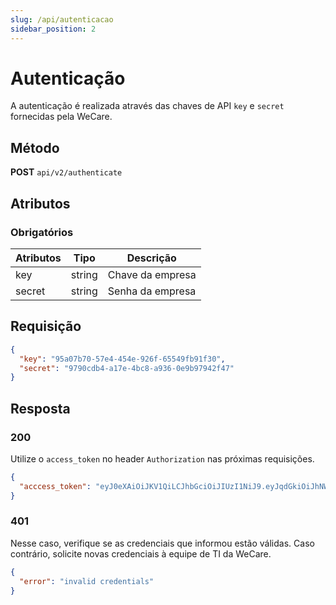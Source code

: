 ```yaml
---
slug: /api/autenticacao
sidebar_position: 2
---
```


# Autenticação

A autenticação é realizada através das chaves de API `key` e `secret` fornecidas pela WeCare.

## Método

**POST**
`api/v2/authenticate`

## Atributos

### Obrigatórios

| Atributos | Tipo   | Descrição        |
| --------- | ------ | ---------------- |
| key       | string | Chave da empresa |
| secret    | string | Senha da empresa |

## Requisição

```json
{
  "key": "95a07b70-57e4-454e-926f-65549fb91f30",
  "secret": "9790cdb4-a17e-4bc8-a936-0e9b97942f47"
}
```

## Resposta

### 200

Utilize o `access_token` no header `Authorization` nas próximas requisições.

```json
{
  "acccess_token": "eyJ0eXAiOiJKV1QiLCJhbGciOiJIUzI1NiJ9.eyJqdGkiOiJhNWZjOGIxZS1kYzFiLTRhMTktYmQxNC04OWZkZjUxYjJlOWYiLCJleHAiOjE3MTcwMTA2ODUsImlhdCI6MTcxNzAwMzQ4NSwidXVpZCI6IjE1ZDMzY2E1LWM1N2UtNDc0Ni1hNWQzLWEwYTNjNGIzMmUzYSJ9.Kfgo9d6XEAE--AAt0w5i5Mz2NJG0lF0CVouf1dC_o7Q"
}
```

### 401

Nesse caso, verifique se as credenciais que informou estão válidas. Caso contrário, solicite novas credenciais à equipe de TI da WeCare.

```json
{
  "error": "invalid credentials"
}
```
